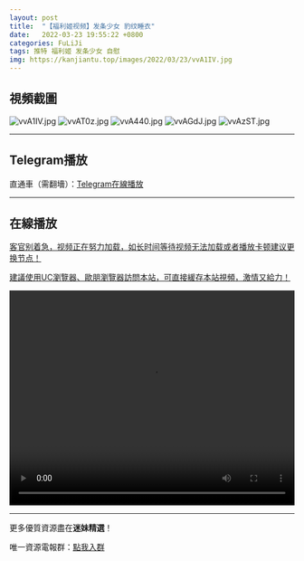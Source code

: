 ```yaml
---
layout: post
title:  "【福利姬视频】发条少女 豹纹睡衣"
date:   2022-03-23 19:55:22 +0800
categories: FuLiJi
tags: 推特 福利姬 发条少女 自慰
img: https://kanjiantu.top/images/2022/03/23/vvA1IV.jpg
---
```



## 視頻截圖

![vvA1IV.jpg](https://kanjiantu.top/images/2022/03/23/vvA1IV.jpg)
![vvAT0z.jpg](https://kanjiantu.top/images/2022/03/23/vvAT0z.jpg)
![vvA440.jpg](https://kanjiantu.top/images/2022/03/23/vvA440.jpg)
![vvAGdJ.jpg](https://kanjiantu.top/images/2022/03/23/vvAGdJ.jpg)
![vvAzST.jpg](https://kanjiantu.top/images/2022/03/23/vvAzST.jpg)

* * *
## Telegram播放

直通車（需翻墻）：[Telegram在線播放](https://t.me/mimeijingxuan/306)

* * *
## 在線播放
<u>客官别着急，视频正在努力加载，如长时间等待视频无法加载或者播放卡顿建议更换节点！</u>

<u>建議使用UC瀏覽器、歐朋瀏覽器訪問本站，可直接緩存本站視頻，激情又給力！</u>
<center><video src="https://cdn.publer.io/uploads/videos/6239fcf1db27970d3948a465/a1eb132f387e99056173a6bd01d52655.mp4" width="100%" height="380px" controls="controls"></video></center>


* * *
更多優質資源盡在**迷妹精選**！

唯一資源電報群：[點我入群](https://t.me/mimeijingxuan)


